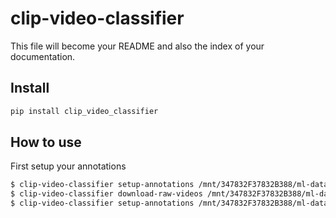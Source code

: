 # clip-video-classifier

<!-- WARNING: THIS FILE WAS AUTOGENERATED! DO NOT EDIT! -->

This file will become your README and also the index of your
documentation.

## Install

``` sh
pip install clip_video_classifier
```

## How to use

First setup your annotations

``` bash
$ clip-video-classifier setup-annotations /mnt/347832F37832B388/ml-datasets/ssbd/
$ clip-video-classifier download-raw-videos /mnt/347832F37832B388/ml-datasets/ssbd/ssbd-release/ /mnt/347832F37832B388/ml-datasets/ssbd/ssbd-raw-videos
$ clip-video-classifier setup-annotations /mnt/347832F37832B388/ml-datasets/ssbd/ssbd-release --fill-gaps --videos-folder /mnt/347832F37832B388/ml-datasets/ssbd/ssbd-raw-videos
```
